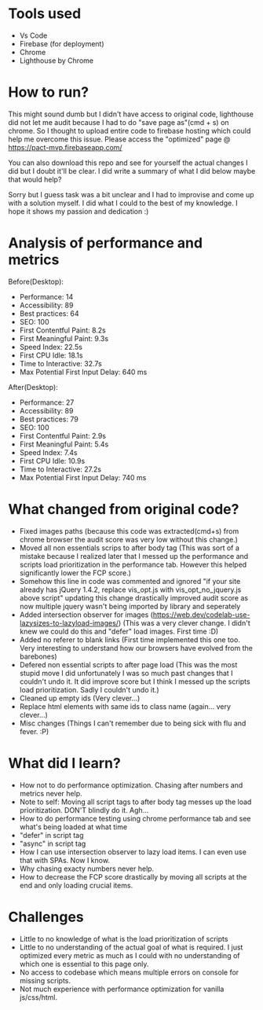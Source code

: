 # Tools used
- Vs Code
- Firebase (for deployment)
- Chrome
- Lighthouse by Chrome

# How to run?
This might sound dumb but I didn't have access to original code, lighthouse did not let me audit because I had to do "save page as"(cmd + s) on chrome. So I thought to upload entire code to firebase hosting which could help me overcome this issue. Please access the "optimized" page @ https://pact-mvp.firebaseapp.com/ 

You can also download this repo and see for yourself the actual changes I did but I doubt it'll be clear. I did write a summary of what I did below maybe that would help? 

Sorry but I guess task was a bit unclear and I had to improvise and come up with a solution myself. I did what I could to the best of my knowledge. I hope it shows my passion and dedication :)

# Analysis of performance and metrics
Before(Desktop): 
- Performance: 14
- Accessibility: 89
- Best practices: 64
- SEO: 100
- First Contentful Paint: 8.2s
- First Meaningful Paint: 9.3s
- Speed Index: 22.5s
- First CPU Idle: 18.1s
- Time to Interactive: 32.7s
- Max Potential First Input Delay: 640 ms

After(Desktop): 
- Performance: 27
- Accessibility: 89
- Best practices: 79
- SEO: 100
- First Contentful Paint: 2.9s
- First Meaningful Paint: 5.4s
- Speed Index: 7.4s
- First CPU Idle: 10.9s
- Time to Interactive: 27.2s
- Max Potential First Input Delay: 740 ms

# What changed from original code?
- Fixed images paths (because this code was extracted(cmd+s) from chrome browser the audit score was very low without this change.)
- Moved all non essentials scrips to after body tag (This was sort of a mistake because I realized later that I messed up the performance and scripts load prioritization in the performance tab. However this helped significantly lower the FCP score.)
- Somehow this line in code was commented and ignored "if your site already has jQuery 1.4.2, replace vis_opt.js with vis_opt_no_jquery.js above script" updating this change drastically improved audit score as now multiple jquery wasn't being imported by library and seperately 
- Added intersection observer for images (https://web.dev/codelab-use-lazysizes-to-lazyload-images/) (This was a very clever change. I didn't knew we could do this and "defer" load images. First time :D)
- Added no referer to blank links (First time implemented this one too. Very interesting to understand how our browsers have evolved from the barebones)
- Defered non essential scripts to after page load (This was the most stupid move I did unfortunately I was so much past changes that I couldn't undo it. It did improve score but I think I messed up the scripts load prioritization. Sadly I couldn't undo it.)
- Cleaned up empty ids (Very clever...)
- Replace html elements with same ids to class name (again... very clever...)
- Misc changes (Things I can't remember due to being sick with flu and fever. :P)

# What did I learn?
- How not to do performance optimization. Chasing after numbers and metrics never help.
- Note to self: Moving all script tags to after body tag messes up the load prioritization. DON'T blindly do it. Agh...
- How to do performance testing using chrome performance tab and see what's being loaded at what time
- "defer" in script tag
- "async" in script tag
- How I can use intersection observer to lazy load items. I can even use that with SPAs. Now I know.
- Why chasing exacty numbers never help.
- How to decrease the FCP score drastically by moving all scripts at the end and only loading crucial items.

# Challenges
- Little to no knowledge of what is the load prioritization of scripts
- Little to no understanding of the actual goal of what is required. I just optimized every metric as much as I could with no understanding of which one is essential to this page only.
- No access to codebase which means multiple errors on console for missing scripts.
- Not much experience with performance optimization for vanilla js/css/html.
